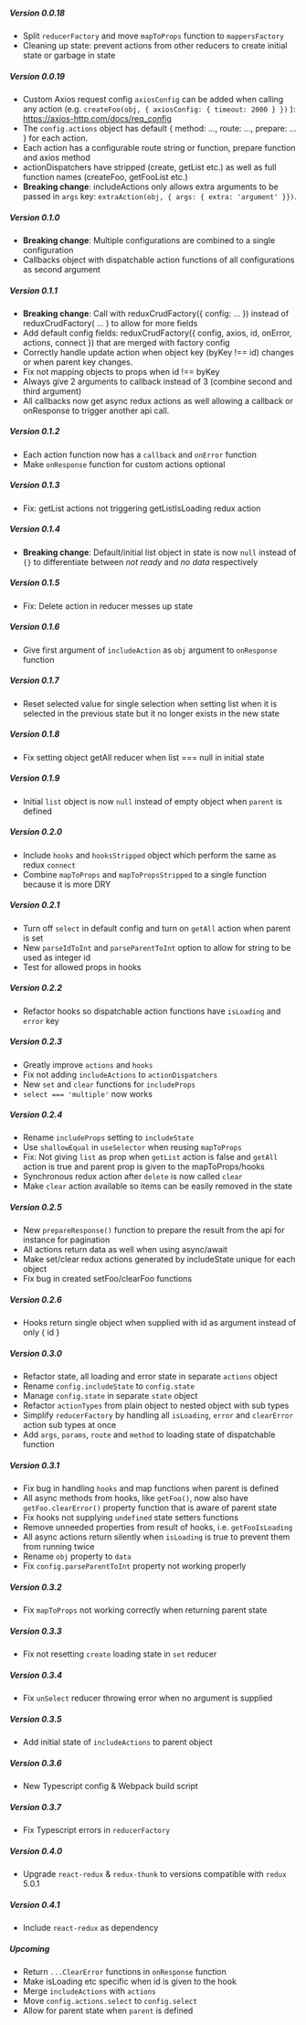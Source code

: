 
##### Version 0.0.18
- Split `reducerFactory` and move `mapToProps` function to `mappersFactory`
- Cleaning up state: prevent actions from other reducers to create initial state or garbage in state

##### Version 0.0.19
- Custom Axios request config `axiosConfig` can be added when calling any action (e.g. `createFoo(obj, { axiosConfig: { timeout: 2000 } })` ): https://axios-http.com/docs/req_config
- The `config.actions` object has default { method: ..., route: ..., prepare: ... } for each action.
- Each action has a configurable route string or function, prepare function and axios method
- actionDispatchers have stripped (create, getList etc.) as well as full function names (createFoo, getFooList etc.)
- **Breaking change**: includeActions only allows extra arguments to be passed in `args` key: `extraAction(obj, { args: { extra: 'argument' }})`.

##### Version 0.1.0
- **Breaking change**: Multiple configurations are combined to a single configuration
- Callbacks object with dispatchable action functions of all configurations as second argument

##### Version 0.1.1
- **Breaking change**: Call with reduxCrudFactory({ config: ... }) instead of reduxCrudFactory( ... ) to allow for more fields
- Add default config fields: reduxCrudFactory({ config, axios, id, onError, actions, connect }) that are merged with factory config
- Correctly handle update action when object key (byKey !== id) changes or when parent key changes.
- Fix not mapping objects to props when id !== byKey
- Always give 2 arguments to callback instead of 3 (combine second and third argument)
- All callbacks now get async redux actions as well allowing a callback or onResponse to trigger another api call.

##### Version 0.1.2
- Each action function now has a `callback` and `onError` function
- Make `onResponse` function for custom actions optional

##### Version 0.1.3
- Fix: getList actions not triggering getListIsLoading redux action

##### Version 0.1.4
- **Breaking change**: Default/initial list object in state is now `null` instead of `{}` to differentiate between *not ready* and *no data* respectively

##### Version 0.1.5
- Fix: Delete action in reducer messes up state

##### Version 0.1.6
- Give first argument of `includeAction` as `obj` argument to `onResponse` function

##### Version 0.1.7
- Reset selected value for single selection when setting list when it is selected in the previous state but it no longer exists in the new state

##### Version 0.1.8
- Fix setting object getAll reducer when list === null in initial state 

##### Version 0.1.9
- Initial `list` object is now `null` instead of empty object when `parent` is defined

##### Version 0.2.0
- Include `hooks` and `hooksStripped` object which perform the same as redux `connect`
- Combine `mapToProps` and `mapToPropsStripped` to a single function because it is more DRY

##### Version 0.2.1
- Turn off `select` in default config and turn on `getAll` action when parent is set
- New `parseIdToInt` and `parseParentToInt` option to allow for string to be used as integer id
- Test for allowed props in hooks

##### Version 0.2.2
- Refactor hooks so dispatchable action functions have `isLoading` and `error` key

##### Version 0.2.3
- Greatly improve `actions` and `hooks`
- Fix not adding `includeActions` to `actionDispatchers`
- New `set` and `clear` functions for `includeProps`
- `select === 'multiple'` now works

##### Version 0.2.4
- Rename `includeProps` setting to `includeState`
- Use `shallowEqual` in `useSelector` when reusing `mapToProps`
- Fix: Not giving `list` as prop when `getList` action is false and `getAll` action is true and parent prop is given to the mapToProps/hooks
- Synchronous redux action after `delete` is now called `clear`
- Make `clear` action available so items can be easily removed in the state

##### Version 0.2.5
- New `prepareResponse()` function to prepare the result from the api for instance for pagination
- All actions return data as well when using async/await
- Make set/clear redux actions generated by includeState unique for each object
- Fix bug in created setFoo/clearFoo functions

##### Version 0.2.6
- Hooks return single object when supplied with id as argument instead of only { id }

##### Version 0.3.0
- Refactor state, all loading and error state in separate `actions` object
- Rename `config.includeState` to `config.state`
- Manage `config.state` in separate `state` object
- Refactor `actionTypes` from plain object to nested object with sub types
- Simplify `reducerFactory` by handling all `isLoading`, `error` and `clearError` action sub types at once
- Add `args`, `params`, `route` and `method` to loading state of dispatchable function

##### Version 0.3.1
- Fix bug in handling `hooks` and map functions when parent is defined
- All async methods from hooks, like `getFoo()`, now also have `getFoo.clearError()` property function that is aware of parent state
- Fix hooks not supplying `undefined` state setters functions
- Remove unneeded properties from result of hooks, i.e. `getFooIsLoading`
- All async actions return silently when `isLoading` is true to prevent them from running twice
- Rename `obj` property to `data`
- Fix `config.parseParentToInt` property not working properly

##### Version 0.3.2
- Fix `mapToProps` not working correctly when returning parent state

##### Version 0.3.3
- Fix not resetting `create` loading state in `set` reducer

##### Version 0.3.4
- Fix `unSelect` reducer throwing error when no argument is supplied

##### Version 0.3.5
- Add initial state of `includeActions` to parent object

##### Version 0.3.6
- New Typescript config & Webpack build script

##### Version 0.3.7
- Fix Typescript errors in `reducerFactory`

##### Version 0.4.0
- Upgrade `react-redux` & `redux-thunk` to versions compatible with `redux` 5.0.1

##### Version 0.4.1
- Include `react-redux` as dependency

##### Upcoming
- Return `...ClearError` functions in `onResponse` function
- Make isLoading etc specific when id is given to the hook
- Merge `includeActions` with `actions`
- Move `config.actions.select` to `config.select`
- Allow for parent state when `parent` is defined
